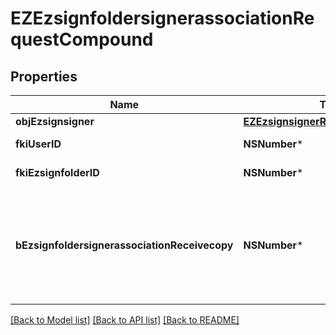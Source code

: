 # EZEzsignfoldersignerassociationRequestCompound

## Properties
Name | Type | Description | Notes
------------ | ------------- | ------------- | -------------
**objEzsignsigner** | [**EZEzsignsignerRequestCompound***](EZEzsignsignerRequestCompound.md) |  | [optional] 
**fkiUserID** | **NSNumber*** | The unique ID of the User | [optional] 
**fkiEzsignfolderID** | **NSNumber*** | The unique ID of the Ezsignfolder | 
**bEzsignfoldersignerassociationReceivecopy** | **NSNumber*** | If this flag is true. The signatory will receive a copy of every signed Ezsigndocument even if it ain&#39;t required to sign the document. | [optional] 

[[Back to Model list]](../README.md#documentation-for-models) [[Back to API list]](../README.md#documentation-for-api-endpoints) [[Back to README]](../README.md)


